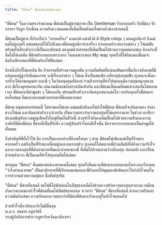 ```yaml
---
title: “พี่ต้อม” พี่ชายที่แสนดีของผม
---
```



“พี่ต้อม” ในความทรงจำของผม พี่ต้อมเป็นผู้ชายสุภาพ เป็น Gentleman รักครอบครัว รักพี่น้อง รักภรรยา รักลูก รักเพื่อน ความรักความเมตตาที่เต็มเปี่ยมยังแผ่ไพศาลถึงน้องชายคนนี้

พี่ต้อมเป็นผู้ชาย ที่เรียกได้ว่า “ครบเครื่อง” มาดเท่ห์ แต่งตัวดี มี Style เท่ห์สุด ๆ ตอนสูบซิการ์ ถึงแม้ผมไม่สูบบุหรี่ แต่ผมชอบที่ได้ไปนั่งมองพี่ต้อมสูบซิการ์เล่าเรื่อง ถ่ายทอดประสบการณ์ต่าง ๆ ให้ผมฟัง พร้อมทั้งเสียงหัวเราะที่เป็นเอกลักษณ์ มองผมด้วยสายตาที่เต็มเปี่ยมไปด้วยความเมตตาเสมอ อีกอย่างที่ลืมไม่ได้เลยคือ พี่ต้อมร้องเพลงเพราะมาก โดยเฉพาะเพลง My way ทุกครั้งที่ได้ยินเพลงนี้ผมจะคิดถึงเสียงเพลงที่พี่ต้อมร้องให้ฟังเสมอ

อีกหนึ่งสิ่งที่ไม่เคยลืม คือ กิจกรรมที่สร้างความผูกพัน ความสัมพันธ์ที่แน่นแฟ้นมากขึ้นกับวงนับเลขที่มีแต่บุคคลผู้สูงวัยที่ผมเคารพ จะมีเรื่องเล่าต่าง ๆ ให้ผม ซึ่งเป็นสมาชิกวงที่อายุน้อยสุดฟัง ทุกคนจะตั้งตารอที่จะได้มาพบคุณย่า และพี่ ๆ ในวันหยุดสุดสัปดาห์ ร่วมกิจกรรมที่ทำให้ทุกคนมีความสุขสนุกสนานมาก มีเรื่องคุยสนทนากัน เล่นเกมนับเลขสังสรรค์บันเทิงกัน และพี่ต้อมเป็นคนที่ผมแซวเล่นกันได้ตลอดเวลา พี่ต้อมจะมีคำพูดขำ ๆ โต้ตอบกัน พร้อมเสียงหัวเราะอันสนุกสนานสดใส เจอกันทุกครั้งพี่ต้อมจะตบไหล่ผม ยิ้มและมองผมด้วยสายตาที่มีเมตตาเสมอ

พี่ต้อม หนุ่มหล่อเท่ห์คนนี้ ไม่ทานผลไม้เลย แต่ผมมักตักผลไม้ส่งให้พี่ต้อม พี่ต้อมก็จะหันมามอง ทำตาขวางใส่ผม และหันมาขำหัวเราะด้วยกัน เป็นความทรงจำความอบอุ่นที่ไม่เคยจางหาย ในช่วงเวลาที่เราต้องเผชิญกับความสูญเสียครั้งใหญ่ที่สุดในชีวิตนี้ ด้วยหัวใจยังคงเต็มเปี่ยมไปด้วยความรักและความอาลัยที่มีต่อพี่ต้อม พี่ชายที่เป็นที่รักยิ่ง ความรู้สึกเศร้าโศกเสียใจนั้น มิอาจบรรยายออกมาเป็นคำพูดได้ทั้งหมด

สิ่งสำคัญที่พี่ทิ้งไว้ให้ คือ การเป็นแบบอย่างที่ดีงามในทุก ๆ ด้าน พี่ต้อมไม่เพียงแต่เป็นที่รักของครอบครัว แต่ยังเป็นที่รักของเพื่อนฝูงและคนรอบข้าง ทุกคนที่ได้พบเจอพี่ล้วนสัมผัสได้ถึงความจริงใจและความอบอุ่นที่พี่ส่งผ่านรอยยิ้มและสายตาของพี่ ที่เต็มไปด้วยแสงสว่างที่อบอุ่น ปลอดภัย และเปี่ยมด้วยพลังบวก พี่เป็นคนที่ทำให้ทุกคนยิ้มได้เสมอ

ขอบคุณ “พี่ต้อม” ที่เมตตาต่อน้องชายคนนี้เสมอ ทุกครั้งที่ผมเจอพี่ต้อมจะคอยมาตบไหล่ และเรียกผม “ว่าไงท่านนายพล” เป็นคำทักทายที่พี่เรียกผมเสมอและพี่ยังคอยให้มุมมองข้อคิดและให้กำลังใจผมในการทำงานด้วยความทุ่มเท ซื่อสัตย์สุจริต

"พี่ต้อม" พี่ชายที่แสนดี ขอให้พี่ได้พักผ่อนในที่สุขสงบเต็มไปด้วยความรักความอบอุ่นสวยงาม เหมือนกับความงามของหัวใจพี่ต้อมที่ผมได้สัมผัสมาตลอด จะจดจำ “พี่ต้อม” พี่ชายที่แสนดี ด้วยความรักและความคิดถึงเสมอ ความรักและความทรงจำที่มีต่อพี่ต้อมจะยังคงอยู่ในหัวใจตลอดไป

ด้วยหัวใจที่อาลัยและรักไม่มีสิ้นสุด  
พ.ต.อ. สมชาย อยู่สวัสดิ์  
รองผู้บังคับการตำรวจภูธรจังหวัดฉะเชิงเทรา

